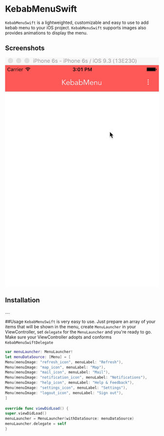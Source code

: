 # KebabMenuSwift

`KebabMenuSwift` is a lightweighted, customizable and easy to use to add kebab menu to your iOS project.
`KebabMenuSwift` supports images also provides animations to display the menu.

## Screenshots

![alt tag](https://github.com/akzuki/KebabMenuSwift/blob/master/GIF/ezgif-3219976927.gif)

## Installation
....

##Usage
`KebabMenuSwift` is very easy to use. Just prepare an array of your items that will be shown in the menu, create `MenuLauncher` in your ViewController, set `delegate` for the `MenuLauncher` and you're ready to go.
Make sure your ViewController adopts and conforms `KebabMenuSwiftDelegate`

```Swift
var menuLauncher: MenuLauncher!
let menuDataSource: [Menu] = [
Menu(menuImage: "refresh_icon", menuLabel: "Refresh"),
Menu(menuImage: "map_icon", menuLabel: "Map"),
Menu(menuImage: "mail_icon", menuLabel: "Mail"),
Menu(menuImage: "notification_icon", menuLabel: "Notifications"),
Menu(menuImage: "help_icon", menuLabel: "Help & Feedback"),
Menu(menuImage: "settings_icon", menuLabel: "Settings"),
Menu(menuImage: "logout_icon", menuLabel: "Sign out"),
]

override func viewDidLoad() {
super.viewDidLoad()
menuLauncher = MenuLauncher(withDataSource: menuDataSource)
menuLauncher.delegate = self
}

```
